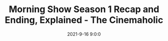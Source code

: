 ---
"title": "Morning Show Season 1 Recap and Ending, Explained - The Cinemaholic"
"date": "2021-9-16 9:0:0"
"feed_name": "GOOGLENEWSMINING"
"feed_website": "https://news.google.com/search?q=mining%2Bincident&hl=en-US&gl=US&ceid=US:en"
"feed_rss": "https://news.google.com/rss/search?q=mining%2Bincident&hl=en-US&gl=US&ceid=US:en"
"link": "https://thecinemaholic.com/the-morning-show-season-1-recap-what-happened-in-the-first-season/"
"file": "_posts/2021-1-1-6a7fcca622e84beccf564bec0a82be22753c7ac2.md"
"accident": "0"
"drilling": "0"
---